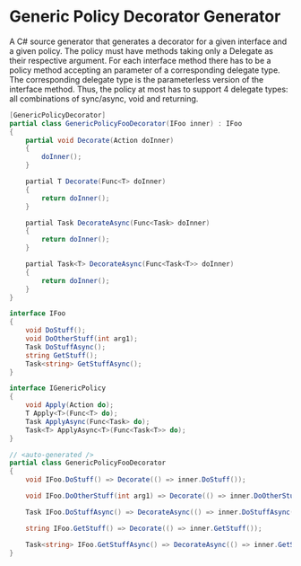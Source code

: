 # Generic Policy Decorator Generator

A C# source generator that generates a decorator for a given interface and a given policy.
The policy must have methods taking only a Delegate as their respective argument.
For each interface method there has to be a policy method accepting an parameter of a corresponding delegate type.
The corresponding delegate type is the parameterless version of the interface method.
Thus, the policy at most has to support 4 delegate types: all combinations of sync/async, void and returning.

```csharp
[GenericPolicyDecorator]
partial class GenericPolicyFooDecorator(IFoo inner) : IFoo
{
    partial void Decorate(Action doInner)
    {
        doInner();
    }

    partial T Decorate(Func<T> doInner)
    {
        return doInner();
    }

    partial Task DecorateAsync(Func<Task> doInner)
    {
        return doInner();
    }

    partial Task<T> DecorateAsync(Func<Task<T>> doInner)
    {
        return doInner();
    }
}

interface IFoo
{
    void DoStuff();
    void DoOtherStuff(int arg1);
    Task DoStuffAsync();
    string GetStuff();
    Task<string> GetStuffAsync();
}

interface IGenericPolicy
{
    void Apply(Action do);
    T Apply<T>(Func<T> do);
    Task ApplyAsync(Func<Task> do);
    Task<T> ApplyAsync<T>(Func<Task<T>> do);
}

// <auto-generated />
partial class GenericPolicyFooDecorator
{
    void IFoo.DoStuff() => Decorate(() => inner.DoStuff());

    void IFoo.DoOtherStuff(int arg1) => Decorate(() => inner.DoOtherStuff(arg1));

    Task IFoo.DoStuffAsync() => DecorateAsync(() => inner.DoStuffAsync());

    string IFoo.GetStuff() => Decorate(() => inner.GetStuff());

    Task<string> IFoo.GetStuffAsync() => DecorateAsync(() => inner.GetStuffAsync())
}
```
